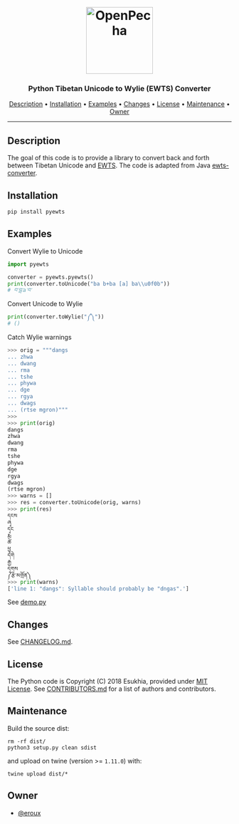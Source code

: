 <h1 align="center">
  <br>
  <a href="https://openpecha.org"><img src="https://avatars.githubusercontent.com/u/82142807?s=400&u=19e108a15566f3a1449bafb03b8dd706a72aebcd&v=4" alt="OpenPecha" width="150"></a>
  <br>
</h1>

<h3 align="center">Python Tibetan Unicode to Wylie (EWTS) Converter</h3>

<!-- Replace the title of the repository -->


<p align="center">
  <a href="#description">Description</a> •
  <a href="#Installation">Installation</a> •
  <a href="#Examples">Examples</a> •
  <a href="#Changes">Changes</a> •
  <a href="#License">License</a> •
  <a href="#Maintenance">Maintenance</a> •
  <a href="#owner">Owner</a>
</p>
<hr>

## Description

The goal of this code is to provide a library to convert back and forth between Tibetan Unicode and [EWTS](http://www.thlib.org/reference/transliteration/#!essay=/thl/ewts/). The code is adapted from Java [ewts-converter](https://github.com/buda-base/ewts-converter).

<!-- This section provides a high-level overview for the repo -->


## Installation

```bash
pip install pyewts
```

## Examples

Convert Wylie to Unicode

```python
import pyewts

converter = pyewts.pyewts()
print(converter.toUnicode("ba b+ba [a] ba\\u0f0b"))
# བ་བྦ་a་བ་
```

Convert Unicode to Wylie

```python
print(converter.toWylie("༼༽"))
# ()
```

Catch Wylie warnings

```python
>>> orig = """dangs
... zhwa
... dwang
... rma
... tshe
... phywa
... dge
... rgya
... dwags
... (rtse mgron)"""
>>> 
>>> print(orig)
dangs
zhwa
dwang
rma
tshe
phywa
dge
rgya
dwags
(rtse mgron)
>>> warns = []
>>> res = converter.toUnicode(orig, warns)
>>> print(res)
དངས
ཞྭ
དྭང
རྨ
ཚེ
ཕྱྭ
དགེ
རྒྱ
དྭགས
༼རྩེ་མགྲོན༽
>>> print(warns)
['line 1: "dangs": Syllable should probably be "dngas".']
```

See [demo.py](demo.py)

## Changes

See [CHANGELOG.md](CHANGELOG.md).

## License

The Python code is Copyright (C) 2018 Esukhia, provided under [MIT License](LICENSE). See [CONTRIBUTORS.md](CONTRIBUTORS.md) for a list of authors and contributors.

## Maintenance

Build the source dist:

```
rm -rf dist/
python3 setup.py clean sdist
```

and upload on twine (version >= `1.11.0`) with:

```
twine upload dist/*
```

## Owner

- [@eroux](https://github.com/eroux)

<!-- This section lists the owners of the repo -->
